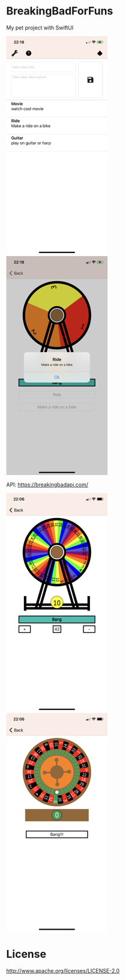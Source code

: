 # BreakingBadForFuns

My pet project with SwiftUI

![alt text](https://github.com/Icar05/HobbyRandomizer/blob/main/list.png)
![alt text](https://github.com/Icar05/HobbyRandomizer/blob/main/random.png)

API: https://breakingbadapi.com/

![alt text](https://github.com/Icar05/HobbyRandomizer/blob/main/debug.png)
![alt text](https://github.com/Icar05/HobbyRandomizer/blob/main/casino.png)

# License

http://www.apache.org/licenses/LICENSE-2.0
